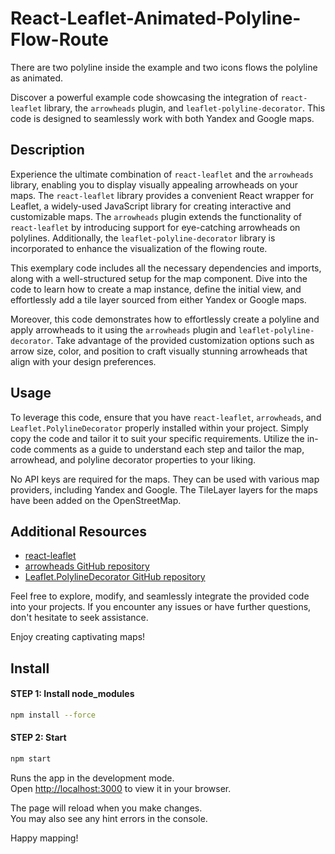 # React-Leaflet-Animated-Polyline-Flow-Route

There are two polyline inside the example and two icons flows the polyline as animated.

Discover a powerful example code showcasing the integration of `react-leaflet` library, the `arrowheads` plugin, and `leaflet-polyline-decorator`. This code is designed to seamlessly work with both Yandex and Google maps.

## Description

Experience the ultimate combination of `react-leaflet` and the `arrowheads` library, enabling you to display visually appealing arrowheads on your maps. The `react-leaflet` library provides a convenient React wrapper for Leaflet, a widely-used JavaScript library for creating interactive and customizable maps. The `arrowheads` plugin extends the functionality of `react-leaflet` by introducing support for eye-catching arrowheads on polylines. Additionally, the `leaflet-polyline-decorator` library is incorporated to enhance the visualization of the flowing route.

This exemplary code includes all the necessary dependencies and imports, along with a well-structured setup for the map component. Dive into the code to learn how to create a map instance, define the initial view, and effortlessly add a tile layer sourced from either Yandex or Google maps.

Moreover, this code demonstrates how to effortlessly create a polyline and apply arrowheads to it using the `arrowheads` plugin and `leaflet-polyline-decorator`. Take advantage of the provided customization options such as arrow size, color, and position to craft visually stunning arrowheads that align with your design preferences.

## Usage

To leverage this code, ensure that you have `react-leaflet`, `arrowheads`, and `Leaflet.PolylineDecorator` properly installed within your project. Simply copy the code and tailor it to suit your specific requirements. Utilize the in-code comments as a guide to understand each step and tailor the map, arrowhead, and polyline decorator properties to your liking.

No API keys are required for the maps. They can be used with various map providers, including Yandex and Google. The TileLayer layers for the maps have been added on the OpenStreetMap.

## Additional Resources

- [react-leaflet](https://react-leaflet.js.org/)
- [arrowheads GitHub repository](https://github.com/slutske22/react-leaflet-arrowheads)
- [Leaflet.PolylineDecorator GitHub repository](https://github.com/bbecquet/Leaflet.PolylineDecorator)

Feel free to explore, modify, and seamlessly integrate the provided code into your projects. If you encounter any issues or have further questions, don't hesitate to seek assistance.

Enjoy creating captivating maps!

## Install

#### STEP 1: Install node_modules
```bash
npm install --force
```

#### STEP 2: Start
```bash
npm start
```
Runs the app in the development mode.\
Open [http://localhost:3000](http://localhost:3000) to view it in your browser.

The page will reload when you make changes.\
You may also see any hint errors in the console.

Happy mapping!
